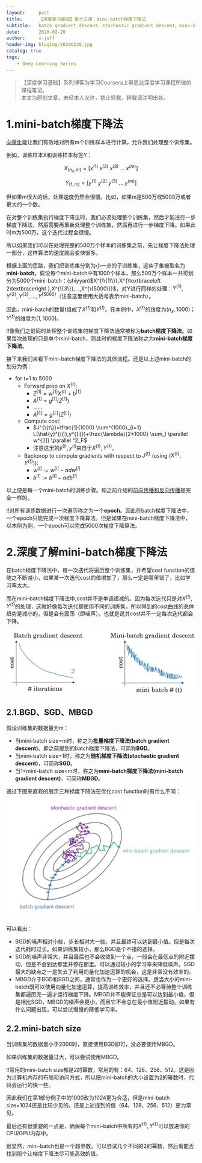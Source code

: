 ```yaml
---
layout:     post
title:      【深度学习基础】第十五课：mini-batch梯度下降法
subtitle:   batch gradient descent，stochastic gradient descent，mini-batch gradient descent，mini-batch，epoch
date:       2020-02-20
author:     x-jeff
header-img: blogimg/20200220.jpg
catalog: true
tags:
    - Deep Learning Series
---
```

>【深度学习基础】系列博客为学习Coursera上吴恩达深度学习课程所做的课程笔记。  
>本文为原创文章，未经本人允许，禁止转载。转载请注明出处。

# 1.mini-batch梯度下降法

[向量化](http://shichaoxin.com/2019/11/22/深度学习基础-第五课-向量化/)能让我们有效地对所有m个训练样本进行计算，允许我们处理整个训练集。

例如，训练样本X和训练样本标签Y：

$$X_{(n_x,m)}=[x^{(1)} \  x^{(2)} \  x^{(3)} \  ... \  x^{(m)}]$$

$$Y_{(1,m)}=[y^{(1)} \  y^{(2)} \  y^{(3)} \  ... \  y^{(m)}]$$

但如果m很大的话，处理速度仍然会很慢。比如，如果m是500万或5000万或者更大的一个数。

在对整个训练集执行梯度下降法时，我们必须处理整个训练集，然后才能进行一步梯度下降法，然后需要再重新处理整个训练集，然后再进行一步梯度下降。如果此时m为500万，这个迭代过程会很慢。

所以如果我们可以在处理完整的500万个样本的训练集之前，先让梯度下降法处理一部分，这样算法的速度就会变快很多。

根据上面的思路，我们把训练集分割为小一点的子训练集，这些子集被取名为**mini-batch**。假设每个mini-batch中有1000个样本，那么500万个样本一共可划分为5000个mini-batch：(shiyyan)$X^{\\{1\\}},X^{\textbraceleft 2\textbraceright },X^{\{3\}},...,X^{\{5000\}}$，对Y进行同样的处理：$Y^{\{1\}},Y^{\{2\}},Y^{\{3\}},...,Y^{\{5000\}}$（注意这里使用大括号表示mini-batch）。

因此，mini-batch的数量t组成了$X^{\{t\}}$和$Y^{\{t\}}$。在本例中，$X^{\{t\}}$的维度为$(n_x,1000)$；$Y^{\{t\}}$的维度为$(1,1000)$。

‼️像我们之前同时处理整个训练集的梯度下降法通常被称为**batch梯度下降法**。如果每次处理的只是单个mini-batch，则此时的梯度下降法称之为**mini-batch梯度下降法**。

接下来我们来看下mini-batch梯度下降法的具体流程。还是以上述mini-batch的划分为例：

* for t=1 to 5000
	* Forward prop on $X^{\{t\}}$:
		* $Z^{[1]}=w^{[1]}X^{\{t\}}+b^{[1]}$
		* $A^{[1]}=g^{[1]}(Z^{[1]})$
		* ......
		* $A^{[L]}=g^{[L]}(Z^{[L]})$
	* Compute cost:
		* $J^{\{t\}}=\frac{1}{1000} \sum^{1000}_{i=1} L(\hat{y}^{(i)},y^{(i)})+\frac{\lambda}{2*1000} \sum_l \parallel w^{[l]} \parallel ^2_F$
		* 注意这里的$\hat{y}^{(i)},y^{(i)}$来自于$X^{\{t\}},Y^{\{t\}}$。
	* Backprop to compute gradients with respect to $J^{\{t\}}$ (using ($X^{\{t\}},Y^{\{t\}}$)):
		* $w^{[l]}:=w^{[l]}-\alpha dw^{[l]}$
		* $b^{[l]}:=b^{[l]}-\alpha db^{[l]}$

以上便是每一个mini-batch的训练步骤。和之前介绍的[前向传播和反向传播](http://shichaoxin.com/2020/01/12/深度学习基础-第九课-深层神经网络/)是完全一样的。

‼️对所有训练数据进行一次遍历称之为一个**epoch**。因此在batch梯度下降法中，一个epoch只能完成一次梯度下降算法。但是如果在mini-batch梯度下降法中，以本例为例，一个epoch可以完成5000次梯度下降算法。

# 2.深度了解mini-batch梯度下降法

在batch梯度下降法中，每一次迭代将遍历整个训练集，并希望cost function的值随之不断减小，如果某一次迭代cost的值增加了，那么一定是哪里错了，比如学习率太大。

而在mini-batch梯度下降法中,cost并不是单调递减的。因为每次迭代只是对$X^{\{t\}},Y^{\{t\}}$的处理，这就好像每次迭代都使用不同的训练集，所以得到的cost曲线的总体趋势是减小的，但是会有震荡（即噪声）。也就是说其cost并不一定每次迭代都会下降。

![](https://github.com/x-jeff/BlogImage/raw/master/DeepLearningSeries/Lesson15/15x1.png)

## 2.1.BGD、SGD、MBGD

假设训练集的数据量为m：

* 当mini-batch size=m时，称之为**批量梯度下降法(batch gradient descent)**。即之前提到的batch梯度下降法，可简称**BGD**。
* 当mini-batch size=1时，称之为**随机梯度下降法(stochastic gradient descent)**，可简称**SGD**。
* 当1<mini-batch size<m时，称之为**mini-batch梯度下降法(mini-batch gradient descent)**，可简称**MBGD**。

通过下图来直观的展示三种梯度下降法在优化cost function时有什么不同：

![](https://github.com/x-jeff/BlogImage/raw/master/DeepLearningSeries/Lesson15/15x2.png)

可以看出：

* BGD的噪声相对小些，步长相对大一些。并且最终可以达到最小值。但是每次迭代耗时过长。如果训练集较小，那么BGD是个不错的选择。
* SGD的噪声非常大，并且最后也不会收敛到一个点，一般会在最低点的附近摆动，但是不会到达那里并停在那里。可以通过较小的学习率来降低噪声。SGD最大的缺点之一是失去了利用向量化加速运算的机会，这是非常没有效率的。
* MBGD介于BGD和SGD之间，通常也作为一个更好的选择。适当大小的mini-batch既可以使用向量化加速运算，提高训练效率，并且还不必等待整个训练集都遍历完一遍才运行梯度下降。MBGD并不能保证总是可以达到最小值，但是相比SGD，MBGD的噪声会更小，而且它不会总在最小值附近摆动。如果有什么问题出现，可以尝试慢慢的降低学习率。

## 2.2.mini-batch size

当训练集的数据量小于2000时，直接使用BGD即可，没必要使用MBGD。

如果训练集的数据量过大，可以尝试使用MBGD。

‼️常用的mini-batch size都是2的幂数，常用的有：64、128、256、512。这是因为计算机内存的布局和访问方式，所以把mini-batch的大小设置为2的幂数时，代码会运行的快一些。

因此我们在第1部分例子中的1000改为1024更为合适，但是mini-batch size=1024还是比较少见的。还是上述提到的值（64、128、256、512）更为常见。

最后还有很重要的一点是，确保每个mini-batch中所有的$X^{\{t\}},Y^{\{t\}}$可以放进你的CPU/GPU内存中。

很显然，mini-batch也是一个超参数。可以尝试几个不同的2的幂数，然后看能否找到那个让梯度下降法尽可能高效的值。